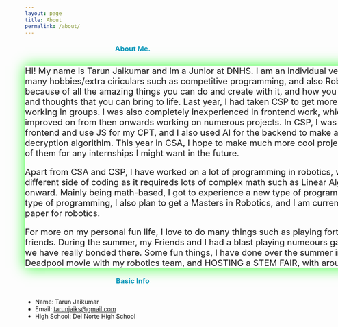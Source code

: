 ```yaml
---
layout: page
title: About
permalink: /about/
---
```


<div id="typewriter"></div>

<script>
  const text = "Learn a little about me :)";
  let index = 0;

  function type() {
    if (index < text.length) {
      document.getElementById('typewriter').innerHTML += text.charAt(index);
      index++;
      setTimeout(type, 100);
    }
  }

  type();
</script>







<h3>About Me.</h3>






<div class="About-me">
<p>Hi! My name is Tarun Jaikumar and Im a Junior at DNHS. I am an individual very focused into STEM doing many hobbies/extra ciriculars such as competitive programming, and also Robotics. I love technology, because of all the amazing things you can do and create with it, and how you have limitless possibilities and thoughts that you can bring to life. Last year, I had taken CSP to get more familiar with coding, and working in groups. I was also completely inexperienced in frontend work, which I have completed improved on from then onwards working on numerous projects. In CSP, I was able to make a cool frontend and use JS for my CPT, and I also used AI for the backend to make an encryption algorithim and decryption algorithim. This year in CSA, I hope to make much more cool projects and hopefully use some of them for any internships I might want in the future. </p>



<p>Apart from CSA and CSP, I have worked on a lot of programming in robotics, which is a completely different side of coding as it requireds lots of complex math such as Linear Algebra, and Calculus 2 and onward. Mainly being math-based, I got to experience a new type of programming. Due to my love of this type of programming, I also plan to get a Masters in Robotics, and I am currently ideating a Research paper for robotics.  </p>



<p>For more on my personal fun life, I love to do many things such as playing fortnite and basketball with my friends. During the summer, my Friends and I had a blast playing numeours gamed with each other, and we have really bonded there. Some fun things, I have done over the summer include watching the new Deadpool movie with my robotics team, and HOSTING a STEM FAIR, with around 100 audience attendees. </p>

</div>



<div class="Images">

</div>



<h3>Basic Info</h3>



- Name: Tarun Jaikumar
- Email: tarunjaiks@gmail.com
- High School: Del Norte High School







<style>

   @keyframes bounce {
            0%, 20%, 50%, 80%, 100% {
                transform: translateY(0);
                color: #0D98BA; 
            }
            40% {
                transform: translateY(-5px); 
                color: #32cd32; 
            }
            60% {
                transform: translateY(-5px); /
                color: #32cd32; 
            }
    }
    h3 {
        text-align: center;
        margin: 20px 0; 
        margin-bottom:30px;
        color: #ff4500; 
        animation: bounce 2s infinite;
    }

    p{
        font-size:20px;
    }

    .About-me{
        border:5px;
        width:1000px;
         box-shadow: 0 0 30px rgba(0, 255, 0, 0.8);
    }

</style>



